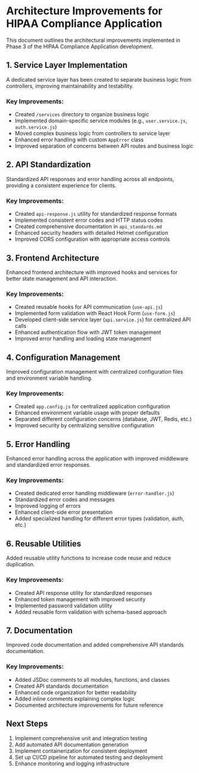 # Architecture Improvements for HIPAA Compliance Application

This document outlines the architectural improvements implemented in Phase 3 of the HIPAA Compliance Application development.

## 1. Service Layer Implementation

A dedicated service layer has been created to separate business logic from controllers, improving maintainability and testability.

### Key Improvements:
- Created `/services` directory to organize business logic
- Implemented domain-specific service modules (e.g., `user.service.js`, `auth.service.js`)
- Moved complex business logic from controllers to service layer
- Enhanced error handling with custom `AppError` class
- Improved separation of concerns between API routes and business logic

## 2. API Standardization

Standardized API responses and error handling across all endpoints, providing a consistent experience for clients.

### Key Improvements:
- Created `api-response.js` utility for standardized response formats
- Implemented consistent error codes and HTTP status codes
- Created comprehensive documentation in `api_standards.md`
- Enhanced security headers with detailed Helmet configuration
- Improved CORS configuration with appropriate access controls

## 3. Frontend Architecture

Enhanced frontend architecture with improved hooks and services for better state management and API interaction.

### Key Improvements:
- Created reusable hooks for API communication (`use-api.js`)
- Implemented form validation with React Hook Form (`use-form.js`)
- Developed client-side service layer (`api.service.js`) for centralized API calls
- Enhanced authentication flow with JWT token management
- Improved error handling and loading state management

## 4. Configuration Management

Improved configuration management with centralized configuration files and environment variable handling.

### Key Improvements:
- Created `app.config.js` for centralized application configuration
- Enhanced environment variable usage with proper defaults
- Separated different configuration concerns (database, JWT, Redis, etc.)
- Improved security by centralizing sensitive configuration

## 5. Error Handling

Enhanced error handling across the application with improved middleware and standardized error responses.

### Key Improvements:
- Created dedicated error handling middleware (`error-handler.js`)
- Standardized error codes and messages
- Improved logging of errors
- Enhanced client-side error presentation
- Added specialized handling for different error types (validation, auth, etc.)

## 6. Reusable Utilities

Added reusable utility functions to increase code reuse and reduce duplication.

### Key Improvements:
- Created API response utility for standardized responses
- Enhanced token management with improved security
- Implemented password validation utility
- Added reusable form validation with schema-based approach

## 7. Documentation

Improved code documentation and added comprehensive API standards documentation.

### Key Improvements:
- Added JSDoc comments to all modules, functions, and classes
- Created API standards documentation
- Enhanced code organization for better readability
- Added inline comments explaining complex logic
- Documented architecture improvements for future reference

## Next Steps

1. Implement comprehensive unit and integration testing
2. Add automated API documentation generation
3. Implement containerization for consistent deployment
4. Set up CI/CD pipeline for automated testing and deployment
5. Enhance monitoring and logging infrastructure